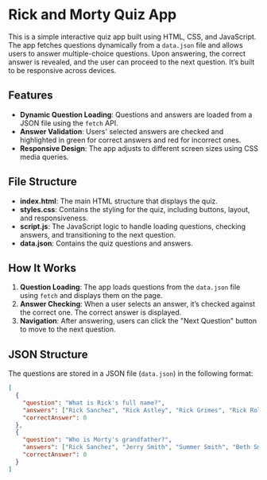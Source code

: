 # Rick and Morty Quiz App

This is a simple interactive quiz app built using HTML, CSS, and JavaScript. The app fetches questions dynamically from a `data.json` file and allows users to answer multiple-choice questions. Upon answering, the correct answer is revealed, and the user can proceed to the next question. It’s built to be responsive across devices.

## Features

- **Dynamic Question Loading**: Questions and answers are loaded from a JSON file using the `fetch` API.
- **Answer Validation**: Users' selected answers are checked and highlighted in green for correct answers and red for incorrect ones.
- **Responsive Design**: The app adjusts to different screen sizes using CSS media queries.

## File Structure

- **index.html**: The main HTML structure that displays the quiz.
- **styles.css**: Contains the styling for the quiz, including buttons, layout, and responsiveness.
- **script.js**: The JavaScript logic to handle loading questions, checking answers, and transitioning to the next question.
- **data.json**: Contains the quiz questions and answers.

## How It Works

1. **Question Loading**: The app loads questions from the `data.json` file using `fetch` and displays them on the page.
2. **Answer Checking**: When a user selects an answer, it’s checked against the correct one. The correct answer is displayed.
3. **Navigation**: After answering, users can click the "Next Question" button to move to the next question.

## JSON Structure

The questions are stored in a JSON file (`data.json`) in the following format:

```json
[
  {
    "question": "What is Rick's full name?",
    "answers": ["Rick Sanchez", "Rick Astley", "Rick Grimes", "Rick Roll"],
    "correctAnswer": 0
  },
  {
    "question": "Who is Morty's grandfather?",
    "answers": ["Rick Sanchez", "Jerry Smith", "Summer Smith", "Beth Smith"],
    "correctAnswer": 0
  }
]
```
